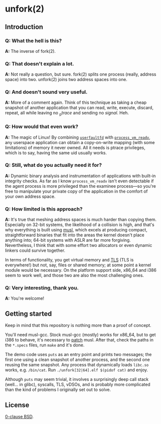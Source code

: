 unfork(2)
=========

Introduction
------------

### Q: What the hell is this?

**A:** The inverse of fork(2).

### Q: That doesn't explain a lot.

**A:** Not really a question, but sure. fork(2) splits one process (really, address space) into two. unfork(2) joins two address spaces into one.

### Q: And doesn't sound very useful.

**A:** More of a comment again. Think of this technique as taking a cheap snapshot of another application that you can read, write, execute, discard, repeat, all while leaving no <sub>p</sub>*trace* and sending no *signal*. Heh.

### Q: How would that even work?

**A:** The magic of Linux! By combining [`userfaultfd`][] with [`process_vm_readv`][], any userspace application can obtain a copy-on-write mapping (with some limitations) of memory it never owned. All it needs is ptrace privileges, which is to say, having the same uid usually works.

[`userfaultfd`]: http://www.man7.org/linux/man-pages/man2/userfaultfd.2.html
[`process_vm_readv`]: http://man7.org/linux/man-pages/man2/process_vm_readv.2.html

### Q: Still, what do you actually need it for?

**A:** Dynamic binary analysis and instrumentation of applications with built-in integrity checks. As far as I know `process_vm_readv` isn't even detectable if the agent process is more privileged than the examinee process—so you're free to manipulate your private copy of the application in the comfort of your own address space.

### Q: How limited is this approach?

**A:** It's true that meshing address spaces is much harder than copying them. Especially on 32-bit systems, the likelihood of a collision is high, and that's why everything is built using [musl][], which excels at producing compact, straightforward binaries that fit into the areas the kernel doesn't place anything into; 64-bit systems with ASLR are far more forgiving. Nevertheless, I think that with some effort two allocators or even dynamic linkers could survive together.

In terms of functionality, you get virtual memory and [TLS](https://en.wikipedia.org/wiki/Thread-local_storage "Thread-Local Storage, not that socket thing") (TLS is everywhere!) but not, say, files or shared memory; at some point a kernel module would be necessary. On the platform support side, x86_64 and i386 seem to work well, and those two are also the most challenging ones.

[musl]: https://www.musl-libc.org

### Q: Very interesting, thank you.

**A:** You're welcome!

Getting started
---------------

Keep in mind that this repository is nothing more than a proof of concept.

You'll need musl-gcc. Stock musl-gcc (mostly) works for x86_64, but to get i386 to behave, it's necessary to [patch](musl-i386-no-vdso.patch) musl. After that, check the paths in the `*.specs` files, run `make` and it's done.

The demo code uses `puts` as an entry point and prints two messages; the first one using a clean snapshot of another process, and the second one reusing the same snapshot. Any process that dynamically loads `libc.so` works, e.g. `/bin/cat`. Run `./unfork[32|64].elf $(pidof cat)` and enjoy.

Although `puts` may seem trivial, it involves a surprisingly deep call stack (well... in glibc), syscalls, TLS, vDSOs, and is probably more complicated than the kind of problems I originally set out to solve.

License
-------

[0-clause BSD](LICENSE-0BSD.txt).
